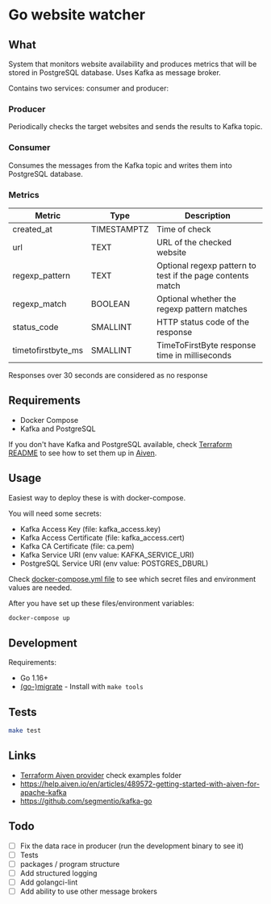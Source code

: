 # Go website watcher

## What

System that monitors website availability and produces metrics that will be stored in PostgreSQL database. Uses Kafka as message broker.

Contains two services: consumer and producer:

### Producer

Periodically checks the target websites and sends the results to Kafka topic.

### Consumer

Consumes the messages from the Kafka topic and writes them into PostgreSQL database.

### Metrics

  | Metric | Type | Description |
  | ------ | ---- | ----------- |
  | created_at         | TIMESTAMPTZ | Time of check |
  | url                | TEXT        | URL of the checked website |
  | regexp_pattern     | TEXT        | Optional regexp pattern to test if the page contents match |
  | regexp_match       | BOOLEAN     | Optional whether the regexp pattern matches |
  | status_code        | SMALLINT    | HTTP status code of the response |
  | timetofirstbyte_ms | SMALLINT    | TimeToFirstByte response time in milliseconds |

Responses over 30 seconds are considered as no response

## Requirements

- Docker Compose
- Kafka and PostgreSQL

If you don't have Kafka and PostgreSQL available, check [Terraform README](./terraform/README.md) to see how to set them up in [Aiven](https://aiven.io/).

## Usage

Easiest way to deploy these is with docker-compose.

You will need some secrets:

- Kafka Access Key (file: kafka_access.key)
- Kafka Access Certificate (file: kafka_access.cert)
- Kafka CA Certificate (file: ca.pem)
- Kafka Service URI (env value: KAFKA_SERVICE_URI)
- PostgreSQL Service URI (env value: POSTGRES_DBURL)

Check [docker-compose.yml file](./docker-compose.yml) to see which secret files and environment values are needed.

After you have set up these files/environment variables:

```bash
docker-compose up
```

## Development

Requirements:

- Go 1.16+
- [(go-)migrate](https://github.com/golang-migrate/migrate) - Install with `make tools`

## Tests

```bash
make test
```

## Links

- [Terraform Aiven provider](https://github.com/aiven/terraform-provider-aiven) check examples folder
- https://help.aiven.io/en/articles/489572-getting-started-with-aiven-for-apache-kafka
- https://github.com/segmentio/kafka-go

## Todo

- [ ] Fix the data race in producer (run the development binary to see it)
- [ ] Tests
- [ ] packages / program structure
- [ ] Add structured logging
- [ ] Add golangci-lint
- [ ] Add ability to use other message brokers
